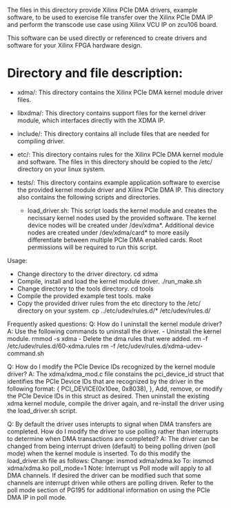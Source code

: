 The files in this directory provide Xilinx PCIe DMA drivers, example software,
to be used to exercise file transfer over the Xilinx PCIe DMA IP and perform the 
transcode use case using Xilinx VCU IP on zcu106 board.

This software can be used directly or referenced to create drivers and software
for your Xilinx FPGA hardware design.

Directory and file description:
===============================
 - xdma/: This directory contains the Xilinx PCIe DMA kernel module
       driver files.

 - libxdma/: This directory contains support files for the kernel driver module,
	which interfaces directly with the XDMA IP.

 - include/: This directory contains all include files that are needed for
	compiling driver.

 - etc/: This directory contains rules for the Xilinx PCIe DMA kernel module
	and software. The files in this directory should be copied to the /etc/
	directory on your linux system.

 - tests/: This directory contains example application software to exercise the
	provided kernel module driver and Xilinx PCIe DMA IP. This directory
	also contains the following scripts and directories.

	 - load_driver.sh:
		This script loads the kernel module and creates the necissary
		kernel nodes used by the provided software.
		The kernel device nodes will be created under /dev/xdma*.
		Additional device nodes are created under /dev/xdma/card* to
		more easily differentiate between multiple PCIe DMA enabled
		cards. Root permissions will be required to run this script.

Usage:
  - Change directory to the driver directory.
        cd xdma
  - Compile, install and load the kernel module driver.
        ./run_make.sh
  - Change directory to the tools directory.
        cd tools
  - Compile the provided example test tools.
        make
  - Copy the provided driver rules from the etc directory to the /etc/ directory
    on your system.
        cp ../etc/udev/rules.d/* /etc/udev/rules.d/

Frequently asked questions:
  Q: How do I uninstall the kernel module driver?
  A: Use the following commands to uninstall the driver.
       - Uninstall the kernel module.
             rmmod -s xdma
       - Delete the dma rules that were added.
             rm -f /etc/udev/rules.d/60-xdma.rules
             rm -f /etc/udev/rules.d/xdma-udev-command.sh

  Q: How do I modify the PCIe Device IDs recognized by the kernel module driver?
  A: The xdma/xdma_mod.c file constains the pci_device_id struct that identifies
     the PCIe Device IDs that are recognized by the driver in the following
     format:
         { PCI_DEVICE(0x10ee, 0x8038), },
     Add, remove, or modify the PCIe Device IDs in this struct as desired. Then
     uninstall the existing xdma kernel module, compile the driver again, and
     re-install the driver using the load_driver.sh script.

  Q: By default the driver uses interupts to signal when DMA transfers are
     completed. How do I modify the driver to use polling rather than
     interrupts to determine when DMA transactions are completed?
  A: The driver can be changed from being interrupt driven (default) to being
     polling driven (poll mode) when the kernel module is inserted. To do this
     modify the load_driver.sh file as follows:
        Change: insmod xdma/xdma.ko
        To:     insmod xdma/xdma.ko poll_mode=1
     Note: Interrupt vs Poll mode will apply to all DMA channels. If desired the
     driver can be modified such that some channels are interrupt driven while
     others are polling driven. Refer to the poll mode section of PG195 for
     additional information on using the PCIe DMA IP in poll mode. 
